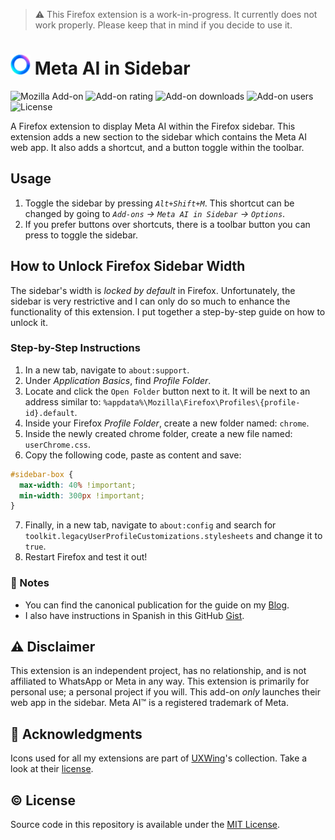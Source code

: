 > ⚠ This Firefox extension is a work-in-progress. It currently does not work properly. Please keep that in mind if you decide to use it.

# ![logo](src/icons/32x32.png) Meta AI in Sidebar

![Mozilla Add-on](https://img.shields.io/amo/v/{e5430a62-c84a-4c52-9154-50e682cef035}) ![Add-on rating](https://img.shields.io/amo/rating/{e5430a62-c84a-4c52-9154-50e682cef035}) ![Add-on downloads](https://img.shields.io/amo/dw/{e5430a62-c84a-4c52-9154-50e682cef035}) ![Add-on users](https://img.shields.io/amo/users/{e5430a62-c84a-4c52-9154-50e682cef035}) ![License](https://img.shields.io/github/license/semanticdata/firefox-metaai-in-sidebar)

A Firefox extension to display Meta AI within the Firefox sidebar. This extension adds a new section to the sidebar which contains the Meta AI web app. It also adds a shortcut, and a button toggle within the toolbar.

<!-- [![Get the Addon](https://raw.githubusercontent.com/semanticdata/text-revealer-firefox-extension/master/firefox.png)](https://addons.mozilla.org/en-US/firefox/addon/metaai-in-sidebar/) -->

## Usage

1. Toggle the sidebar by pressing _`Alt+Shift+M`_. This shortcut can be changed by going to _`Add-ons` → `Meta AI in Sidebar` → `Options`_.
2. If you prefer buttons over shortcuts, there is a toolbar button you can press to toggle the sidebar.

## How to Unlock Firefox Sidebar Width

The sidebar's width is _locked by default_ in Firefox. Unfortunately, the sidebar is very restrictive and I can only do so much to enhance the functionality of this extension. I put together a step-by-step guide on how to unlock it.

### Step-by-Step Instructions

1. In a new tab, navigate to `about:support`.
2. Under _Application Basics_, find _Profile Folder_.
3. Locate and click the `Open Folder` button next to it. It will be next to an address similar to: `%appdata%\Mozilla\Firefox\Profiles\{profile-id}.default`.
4. Inside your Firefox _Profile Folder_, create a new folder named: `chrome`.
5. Inside the newly created chrome folder, create a new file named: `userChrome.css`.
6. Copy the following code, paste as content and save:

```css
#sidebar-box {
  max-width: 40% !important;
  min-width: 300px !important;
}
```

7. Finally, in a new tab, navigate to `about:config` and search for `toolkit.legacyUserProfileCustomizations.stylesheets` and change it to `true`.
8. Restart Firefox and test it out!

### 📝 Notes

- You can find the canonical publication for the guide on my [Blog](https://miguelpimentel.do/unlock-firefox-sidebar/).
- I also have instructions in Spanish in this GitHub [Gist](https://gist.github.com/semanticdata/ee0bca4f3617241aa98da114653c0b08#file-instrucciones-md).

## ⚠ Disclaimer

This extension is an independent project, has no relationship, and is not affiliated to WhatsApp or Meta in any way. This extension is primarily for personal use; a personal project if you will. This add-on _only_ launches their web app in the sidebar. Meta AI™ is a registered trademark of Meta.

## 💜 Acknowledgments

Icons used for all my extensions are part of [UXWing](https://uxwing.com/)'s collection. Take a look at their [license](https://uxwing.com/license).

## © License

Source code in this repository is available under the [MIT License](../LICENSE).

